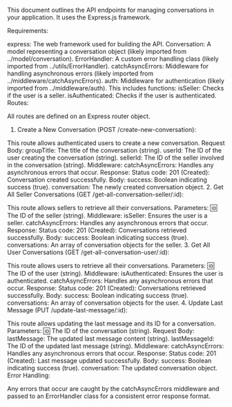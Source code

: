 This document outlines the API endpoints for managing conversations in your application. It uses the Express.js framework.

Requirements:

express: The web framework used for building the API.
Conversation: A model representing a conversation object (likely imported from ../model/conversation).
ErrorHandler: A custom error handling class (likely imported from ../utils/ErrorHandler).
catchAsyncErrors: Middleware for handling asynchronous errors (likely imported from ../middleware/catchAsyncErrors).
auth: Middleware for authentication (likely imported from ../middleware/auth). This includes functions:
isSeller: Checks if the user is a seller.
isAuthenticated: Checks if the user is authenticated.
Routes:

All routes are defined on an Express router object.

1. Create a New Conversation (POST /create-new-conversation):

This route allows authenticated users to create a new conversation.
Request Body:
groupTitle: The title of the conversation (string).
userId: The ID of the user creating the conversation (string).
sellerId: The ID of the seller involved in the conversation (string).
Middleware:
catchAsyncErrors: Handles any asynchronous errors that occur.
Response:
Status code:
201 (Created): Conversation created successfully.
Body:
success: Boolean indicating success (true).
conversation: The newly created conversation object.
2. Get All Seller Conversations (GET /get-all-conversation-seller/:id):

This route allows sellers to retrieve all their conversations.
Parameters:
:id: The ID of the seller (string).
Middleware:
isSeller: Ensures the user is a seller.
catchAsyncErrors: Handles any asynchronous errors that occur.
Response:
Status code:
201 (Created): Conversations retrieved successfully.
Body:
success: Boolean indicating success (true).
conversations: An array of conversation objects for the seller.
3. Get All User Conversations (GET /get-all-conversation-user/:id):

This route allows users to retrieve all their conversations.
Parameters:
:id: The ID of the user (string).
Middleware:
isAuthenticated: Ensures the user is authenticated.
catchAsyncErrors: Handles any asynchronous errors that occur.
Response:
Status code:
201 (Created): Conversations retrieved successfully.
Body:
success: Boolean indicating success (true).
conversations: An array of conversation objects for the user.
4. Update Last Message (PUT /update-last-message/:id):

This route allows updating the last message and its ID for a conversation.
Parameters:
:id: The ID of the conversation (string).
Request Body:
lastMessage: The updated last message content (string).
lastMessageId: The ID of the updated last message (string).
Middleware:
catchAsyncErrors: Handles any asynchronous errors that occur.
Response:
Status code:
201 (Created): Last message updated successfully.
Body:
success: Boolean indicating success (true).
conversation: The updated conversation object.
Error Handling:

Any errors that occur are caught by the catchAsyncErrors middleware and passed to an ErrorHandler class for a consistent error response format.

